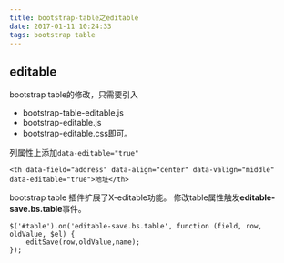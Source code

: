 ```yaml
---
title: bootstrap-table之editable
date: 2017-01-11 10:24:33
tags: bootstrap table
---
```

## editable
bootstrap table的修改，只需要引入
- bootstrap-table-editable.js
- bootstrap-editable.js
- bootstrap-editable.css即可。

列属性上添加`data-editable="true"`


    <th data-field="address" data-align="center" data-valign="middle" data-editable="true">地址</th>
    
bootstrap table 插件扩展了X-editable功能。
修改table属性触发**editable-save.bs.table**事件。

    $('#table').on('editable-save.bs.table', function (field, row, oldValue, $el) {
    	editSave(row,oldValue,name);
    });
